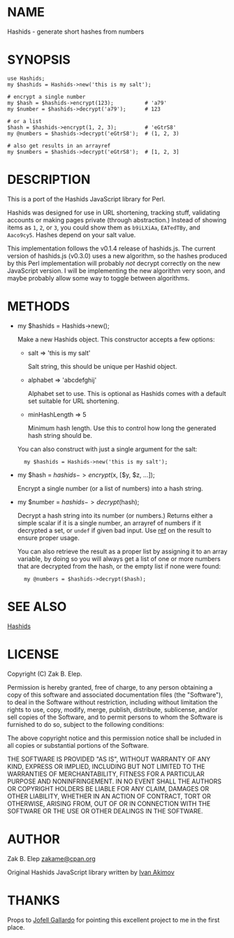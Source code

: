 # NAME

Hashids - generate short hashes from numbers

# SYNOPSIS

    use Hashids;
    my $hashids = Hashids->new('this is my salt');

    # encrypt a single number
    my $hash = $hashids->encrypt(123);          # 'a79'
    my $number = $hashids->decrypt('a79');      # 123

    # or a list
    $hash = $hashids->encrypt(1, 2, 3);         # 'eGtrS8'
    my @numbers = $hashids->decrypt('eGtrS8');  # (1, 2, 3)

    # also get results in an arrayref
    my $numbers = $hashids->decrypt('eGtrS8');  # [1, 2, 3]

# DESCRIPTION

This is a port of the Hashids JavaScript library for Perl.

Hashids was designed for use in URL shortening, tracking stuff,
validating accounts or making pages private (through abstraction.)
Instead of showing items as `1`, `2`, or `3`, you could show them as
`b9iLXiAa`, `EATedTBy`, and `Aaco9cy5`.  Hashes depend on your salt
value.

This implementation follows the v0.1.4 release of hashids.js.  The
current version of hashids.js (v0.3.0) uses a new algorithm, so the
hashes produced by this Perl implementation will probably _not_ decrypt
correctly on the new JavaScript version.  I will be implementing the new
algorithm very soon, and maybe probably allow some way to toggle between
algorithms.

# METHODS

- my $hashids = Hashids->new();

    Make a new Hashids object.  This constructor accepts a few options:

    - salt => 'this is my salt'

        Salt string, this should be unique per Hashid object.

    - alphabet => 'abcdefghij'

        Alphabet set to use.  This is optional as Hashids comes with a default
        set suitable for URL shortening.

    - minHashLength => 5

        Minimum hash length.  Use this to control how long the generated hash
        string should be.

    You can also construct with just a single argument for the salt:

        my $hashids = Hashids->new('this is my salt');

- my $hash = $hashids->encrypt($x, \[$y, $z, ...\]);

    Encrypt a single number (or a list of numbers) into a hash string.

- my $number = $hashids->decrypt($hash);

    Decrypt a hash string into its number (or numbers.)  Returns either a
    simple scalar if it is a single number, an arrayref of numbers if it
    decrypted a set, or `undef` if given bad input.  Use [ref](http://search.cpan.org/perldoc?ref) on the
    result to ensure proper usage.

    You can also retrieve the result as a proper list by assigning it to an
    array variable, by doing so you will always get a list of one or more
    numbers that are decrypted from the hash, or the empty list if none were
    found:

        my @numbers = $hashids->decrypt($hash);

# SEE ALSO

[Hashids](http://www.hashids.org)

# LICENSE

Copyright (C) Zak B. Elep.

Permission is hereby granted, free of charge, to any person obtaining a
copy of this software and associated documentation files (the
"Software"), to deal in the Software without restriction, including
without limitation the rights to use, copy, modify, merge, publish,
distribute, sublicense, and/or sell copies of the Software, and to
permit persons to whom the Software is furnished to do so, subject to
the following conditions:

The above copyright notice and this permission notice shall be included
in all copies or substantial portions of the Software.

THE SOFTWARE IS PROVIDED "AS IS", WITHOUT WARRANTY OF ANY KIND, EXPRESS
OR IMPLIED, INCLUDING BUT NOT LIMITED TO THE WARRANTIES OF
MERCHANTABILITY, FITNESS FOR A PARTICULAR PURPOSE AND
NONINFRINGEMENT. IN NO EVENT SHALL THE AUTHORS OR COPYRIGHT HOLDERS BE
LIABLE FOR ANY CLAIM, DAMAGES OR OTHER LIABILITY, WHETHER IN AN ACTION
OF CONTRACT, TORT OR OTHERWISE, ARISING FROM, OUT OF OR IN CONNECTION
WITH THE SOFTWARE OR THE USE OR OTHER DEALINGS IN THE SOFTWARE.

# AUTHOR

Zak B. Elep <zakame@cpan.org>

Original Hashids JavaScript library written by [Ivan Akimov](http://twitter.com/ivanakimov)

# THANKS

Props to [Jofell Gallardo](http://twitter.com/jofell) for pointing this
excellent project to me in the first place.
